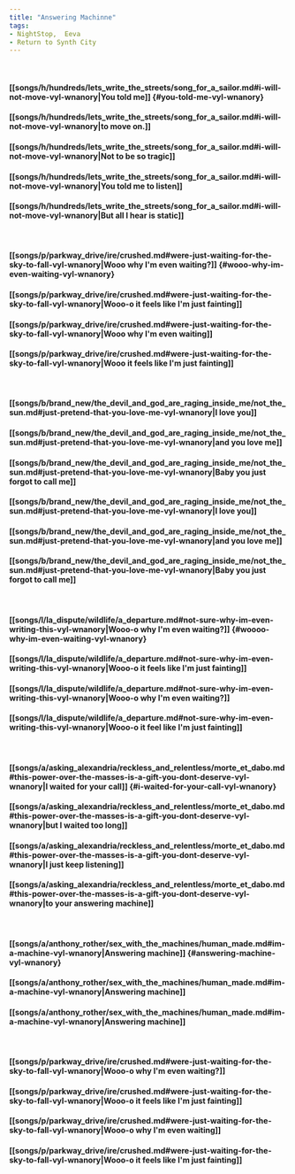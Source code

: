 ```yaml
---
title: "Answering Machinne"
tags:
- NightStop,  Eeva
- Return to Synth City
---
```

&nbsp;
#### [[songs/h/hundreds/lets_write_the_streets/song_for_a_sailor.md#i-will-not-move-vyl-wnanory|You told me]] {#you-told-me-vyl-wnanory}
#### [[songs/h/hundreds/lets_write_the_streets/song_for_a_sailor.md#i-will-not-move-vyl-wnanory|to move on.]]
#### [[songs/h/hundreds/lets_write_the_streets/song_for_a_sailor.md#i-will-not-move-vyl-wnanory|Not to be so tragic]]
#### [[songs/h/hundreds/lets_write_the_streets/song_for_a_sailor.md#i-will-not-move-vyl-wnanory|You told me to listen]]
#### [[songs/h/hundreds/lets_write_the_streets/song_for_a_sailor.md#i-will-not-move-vyl-wnanory|But all I hear is static]]
&nbsp;
#### [[songs/p/parkway_drive/ire/crushed.md#were-just-waiting-for-the-sky-to-fall-vyl-wnanory|Wooo why I'm even waiting?]] {#wooo-why-im-even-waiting-vyl-wnanory}
#### [[songs/p/parkway_drive/ire/crushed.md#were-just-waiting-for-the-sky-to-fall-vyl-wnanory|Wooo-o it feels like I'm just fainting]]
#### [[songs/p/parkway_drive/ire/crushed.md#were-just-waiting-for-the-sky-to-fall-vyl-wnanory|Wooo why I'm even waiting]]
#### [[songs/p/parkway_drive/ire/crushed.md#were-just-waiting-for-the-sky-to-fall-vyl-wnanory|Wooo it feels like I'm just fainting]]
&nbsp;
#### [[songs/b/brand_new/the_devil_and_god_are_raging_inside_me/not_the_sun.md#just-pretend-that-you-love-me-vyl-wnanory|I love you]]
#### [[songs/b/brand_new/the_devil_and_god_are_raging_inside_me/not_the_sun.md#just-pretend-that-you-love-me-vyl-wnanory|and you love me]]
#### [[songs/b/brand_new/the_devil_and_god_are_raging_inside_me/not_the_sun.md#just-pretend-that-you-love-me-vyl-wnanory|Baby you just forgot to call me]]
#### [[songs/b/brand_new/the_devil_and_god_are_raging_inside_me/not_the_sun.md#just-pretend-that-you-love-me-vyl-wnanory|I love you]]
#### [[songs/b/brand_new/the_devil_and_god_are_raging_inside_me/not_the_sun.md#just-pretend-that-you-love-me-vyl-wnanory|and you love me]]
#### [[songs/b/brand_new/the_devil_and_god_are_raging_inside_me/not_the_sun.md#just-pretend-that-you-love-me-vyl-wnanory|Baby you just forgot to call me]]
&nbsp;
#### [[songs/l/la_dispute/wildlife/a_departure.md#not-sure-why-im-even-writing-this-vyl-wnanory|Wooo-o why I'm even waiting?]] {#woooo-why-im-even-waiting-vyl-wnanory}
#### [[songs/l/la_dispute/wildlife/a_departure.md#not-sure-why-im-even-writing-this-vyl-wnanory|Wooo-o it feels like I'm just fainting]]
#### [[songs/l/la_dispute/wildlife/a_departure.md#not-sure-why-im-even-writing-this-vyl-wnanory|Wooo-o why I'm even waiting?]]
#### [[songs/l/la_dispute/wildlife/a_departure.md#not-sure-why-im-even-writing-this-vyl-wnanory|Wooo-o it feel like I'm just fainting]]
&nbsp;
#### [[songs/a/asking_alexandria/reckless_and_relentless/morte_et_dabo.md#this-power-over-the-masses-is-a-gift-you-dont-deserve-vyl-wnanory|I waited for your call]] {#i-waited-for-your-call-vyl-wnanory}
#### [[songs/a/asking_alexandria/reckless_and_relentless/morte_et_dabo.md#this-power-over-the-masses-is-a-gift-you-dont-deserve-vyl-wnanory|but I waited too long]]
#### [[songs/a/asking_alexandria/reckless_and_relentless/morte_et_dabo.md#this-power-over-the-masses-is-a-gift-you-dont-deserve-vyl-wnanory|I just keep listening]]
#### [[songs/a/asking_alexandria/reckless_and_relentless/morte_et_dabo.md#this-power-over-the-masses-is-a-gift-you-dont-deserve-vyl-wnanory|to your answering machine]]
&nbsp;
#### [[songs/a/anthony_rother/sex_with_the_machines/human_made.md#im-a-machine-vyl-wnanory|Answering machine]] {#answering-machine-vyl-wnanory}
#### [[songs/a/anthony_rother/sex_with_the_machines/human_made.md#im-a-machine-vyl-wnanory|Answering machine]]
#### [[songs/a/anthony_rother/sex_with_the_machines/human_made.md#im-a-machine-vyl-wnanory|Answering machine]]
&nbsp;
#### [[songs/p/parkway_drive/ire/crushed.md#were-just-waiting-for-the-sky-to-fall-vyl-wnanory|Wooo-o why I'm even waiting?]]
#### [[songs/p/parkway_drive/ire/crushed.md#were-just-waiting-for-the-sky-to-fall-vyl-wnanory|Wooo-o it feels like I'm just fainting]]
#### [[songs/p/parkway_drive/ire/crushed.md#were-just-waiting-for-the-sky-to-fall-vyl-wnanory|Wooo-o why I'm even waiting]]
#### [[songs/p/parkway_drive/ire/crushed.md#were-just-waiting-for-the-sky-to-fall-vyl-wnanory|Wooo-o it feels like I'm just fainting]]
